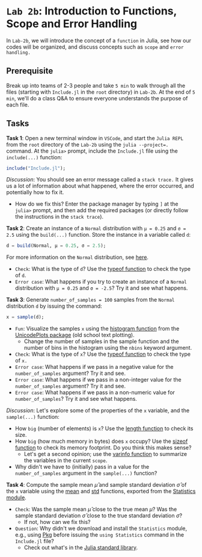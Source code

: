 # `Lab 2b`: Introduction to Functions, Scope and Error Handling
In `Lab-2b`, we will introduce the concept of a `function` in Julia, see how our codes will be organized, and discuss concepts such as `scope` and `error handling.` 

## Prerequisite 
Break up into teams of 2-3 people and take `5 min` to walk through all the files (starting with `Include.jl` in the `root` directory) in `Lab-2b`. At the end of `5 min`, we'll do a class Q&A to ensure everyone understands the purpose of each file.

## Tasks
__Task 1__: Open a new terminal window in `VSCode`, and start the `Julia REPL` from the `root` directory of the `Lab-2b` using the `julia --project=.` command. At the `julia>` prompt, include the `Include.jl` file using the `include(...)` function: 

```julia
include("Include.jl");
```

_Discussion_: You should see an error message called a `stack trace.` It gives us a lot of information about what happened, where the error occurred, and potentially how to fix it.
* How do we fix this? Enter the package manager by typing `]` at the `julia>` prompt, and then add the required packages (or directly follow the instructions in the `stack trace`).

__Task 2__: Create an instance of a `Normal` distribution with `μ = 0.25` and `σ = 2.5` using the `build(...)` function. Store the instance in a variable called `d`:

```julia
d = build(Normal, μ = 0.25, σ = 2.5);
```

For more information on the `Normal` distribution, see [here](https://juliastats.org/Distributions.jl/stable/univariate/#Distributions.Normal).
* `Check`: What is the type of `d`? Use the [typeof function](https://docs.julialang.org/en/v1/base/base/#Core.typeof) to check the type of `d`.
* `Error case`: What happens if you try to create an instance of a `Normal` distribution with `μ = 0.25` and `σ = -2.5`? Try it and see what happens.

__Task 3__: Generate `number_of_samples = 100` samples from the `Normal` distribution `d` by issuing the command:
    
```julia
x = sample(d);
```

* `Fun`: Visualize the samples `x` using the [histogram function](https://docs.julialang.org/en/v1/stdlib/Statistics/#Statistics.histogram) from the [UnicodePlots package](https://github.com/JuliaPlots/UnicodePlots.jl.git) (old school text plotting). 
    * Change the number of samples in the sample function and the number of bins in the histogram using the `nbins` keyword argument.
* `Check`: What is the type of `x`? Use the [typeof function](https://docs.julialang.org/en/v1/base/base/#Core.typeof) to check the type of `x.`
* `Error case`: What happens if we pass in a negative value for the `number_of_samples` argument? Try it and see.
* `Error case`: What happens if we pass in a non-integer value for the `number_of_samples` argument? Try it and see.
* `Error case`: What happens if we pass in a non-numeric value for `number_of_samples`? Try it and see what happens.

_Discussion_: Let's explore some of the properties of the `x` variable, and the `sample(...)` function:
* How `big` (number of elements) is `x`? Use the [length function](https://docs.julialang.org/en/v1/base/strings/#Base.length-Tuple{AbstractString}) to check its size. 
* How `big` (how much memory in bytes) does `x` occupy? Use the [sizeof function](https://docs.julialang.org/en/v1/base/base/#Base.sizeof-Tuple{Type}) to check its memory footprint. Do you think this makes sense?
    * Let's get a second opinion; use the [varinfo function](https://docs.julialang.org/en/v1/stdlib/InteractiveUtils/#InteractiveUtils.varinfo) to summarize the variables in the current `scope`.
* Why didn't we have to (initially) pass in a value for the `number_of_samples` argument in the `sample(...)` function?

__Task 4__: Compute the sample mean $\hat{\mu}$ and sample standard deviation $\hat{\sigma}$ of the `x` variable using the [mean](https://docs.julialang.org/en/v1/stdlib/Statistics/#Statistics.mean) and [std](https://docs.julialang.org/en/v1/stdlib/Statistics/#Statistics.std) functions, exported from the [Statistics module](https://docs.julialang.org/en/v1/stdlib/Statistics/#Statistics).
* `Check`: Was the sample mean $\hat{\mu}$ close to the true mean $\mu$? Was the sample standard deviation $\hat{\sigma}$ close to the true standard deviation $\sigma$?
    * If not, how can we fix this?
* `Question`: Why didn't we download and install the `Statistics` module, e.g., using [Pkg](https://pkgdocs.julialang.org/v1/) before issuing the `using Statistics` command in the `Include.jl` file?
    * Check out what's in the [Julia standard library](https://docs.julialang.org/en/v1/).
